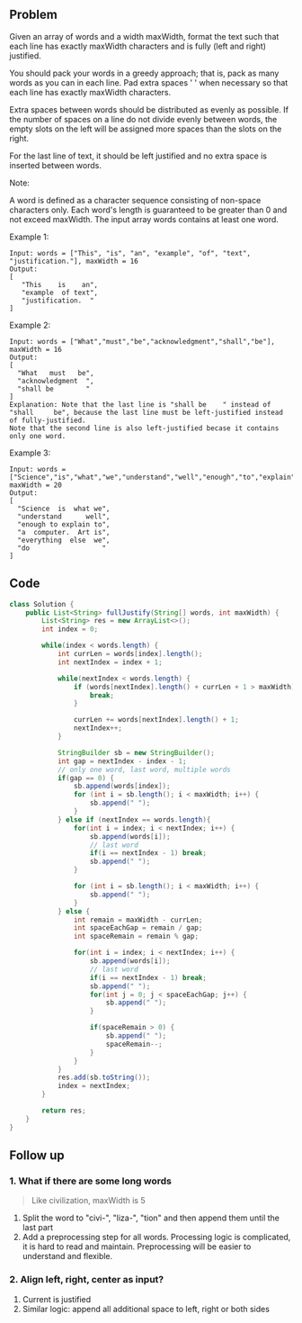 ## Problem

Given an array of words and a width maxWidth, format the text such that each line has exactly maxWidth characters and is fully (left and right) justified.

You should pack your words in a greedy approach; that is, pack as many words as you can in each line. Pad extra spaces ' ' when necessary so that each line has exactly maxWidth characters.

Extra spaces between words should be distributed as evenly as possible. If the number of spaces on a line do not divide evenly between words, the empty slots on the left will be assigned more spaces than the slots on the right.

For the last line of text, it should be left justified and no extra space is inserted between words.

Note:

A word is defined as a character sequence consisting of non-space characters only.
Each word's length is guaranteed to be greater than 0 and not exceed maxWidth.
The input array words contains at least one word.

Example 1:

```
Input: words = ["This", "is", "an", "example", "of", "text", "justification."], maxWidth = 16
Output:
[
   "This    is    an",
   "example  of text",
   "justification.  "
]
```

Example 2:

```
Input: words = ["What","must","be","acknowledgment","shall","be"], maxWidth = 16
Output:
[
  "What   must   be",
  "acknowledgment  ",
  "shall be        "
]
Explanation: Note that the last line is "shall be    " instead of "shall     be", because the last line must be left-justified instead of fully-justified.
Note that the second line is also left-justified becase it contains only one word.
```

Example 3:

```
Input: words = ["Science","is","what","we","understand","well","enough","to","explain","to","a","computer.","Art","is","everything","else","we","do"], maxWidth = 20
Output:
[
  "Science  is  what we",
  "understand      well",
  "enough to explain to",
  "a  computer.  Art is",
  "everything  else  we",
  "do                  "
]
```

## Code

```java
class Solution {
    public List<String> fullJustify(String[] words, int maxWidth) {
        List<String> res = new ArrayList<>();
        int index = 0;

        while(index < words.length) {
            int currLen = words[index].length();
            int nextIndex = index + 1;

            while(nextIndex < words.length) {
                if (words[nextIndex].length() + currLen + 1 > maxWidth) {
                    break;
                }

                currLen += words[nextIndex].length() + 1;
                nextIndex++;
            }

            StringBuilder sb = new StringBuilder();
            int gap = nextIndex - index - 1;
            // only one word, last word, multiple words
            if(gap == 0) {
                sb.append(words[index]);
                for (int i = sb.length(); i < maxWidth; i++) {
                    sb.append(" ");
                }
            } else if (nextIndex == words.length){
                for(int i = index; i < nextIndex; i++) {
                    sb.append(words[i]);
                    // last word
                    if(i == nextIndex - 1) break;
                    sb.append(" ");
                }

                for (int i = sb.length(); i < maxWidth; i++) {
                    sb.append(" ");
                }
            } else {
                int remain = maxWidth - currLen;
                int spaceEachGap = remain / gap;
                int spaceRemain = remain % gap;

                for(int i = index; i < nextIndex; i++) {
                    sb.append(words[i]);
                    // last word
                    if(i == nextIndex - 1) break;
                    sb.append(" ");
                    for(int j = 0; j < spaceEachGap; j++) {
                        sb.append(" ");
                    }

                    if(spaceRemain > 0) {
                        sb.append(" ");
                        spaceRemain--;
                    }
                }
            }
            res.add(sb.toString());
            index = nextIndex;
        }

        return res;
    }
}
```

## Follow up

### 1. What if there are some long words

> Like civilization, maxWidth is 5

1. Split the word to "civi-", "liza-", "tion" and then append them until the last part
2. Add a preprocessing step for all words. Processing logic is complicated, it is hard to read and maintain. Preprocessing will be easier to understand and flexible.

### 2. Align left, right, center as input?

1. Current is justified
2. Similar logic: append all additional space to left, right or both sides
